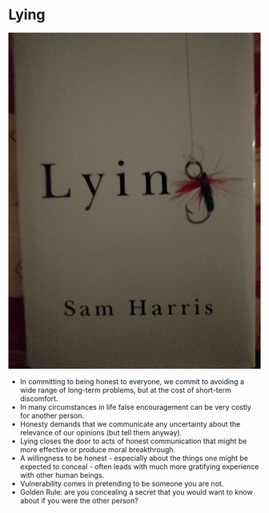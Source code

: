 # Lying

![img_20170608_215640-197.jpg](image/img_20170608_215640-197.jpg)

- In committing to being honest to everyone, we commit to avoiding a wide range of long-term problems, but at the cost of short-term discomfort.
- In many circumstances in life false encouragement can be very costly for another person.
- Honesty demands that we communicate any uncertainty about the relevance of our opinions (but tell them anyway).
- Lying closes the door to acts of honest communication that might be more effective or produce moral breakthrough.
- A willingness to be honest - especially about the things one might be expected to conceal - often leads with much more gratifying experience with other human beings.
- Vulnerability comes in pretending to be someone you are not.
- Golden Rule: are you concealing a secret that you would want to know about if you were the other person?
